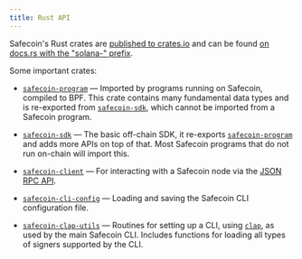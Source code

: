 ```yaml
---
title: Rust API
---
```


Safecoin's Rust crates are [published to crates.io][crates.io] and can be found
[on docs.rs with the "solana-" prefix][docs.rs].

[crates.io]: https://crates.io/search?q=solana-
[docs.rs]: https://docs.rs/releases/search?query=solana-

Some important crates:

- [`safecoin-program`] &mdash; Imported by programs running on Safecoin, compiled
  to BPF. This crate contains many fundamental data types and is re-exported from
  [`safecoin-sdk`], which cannot be imported from a Safecoin program.

- [`safecoin-sdk`] &mdash; The basic off-chain SDK, it re-exports
  [`safecoin-program`] and adds more APIs on top of that. Most Safecoin programs
  that do not run on-chain will import this.

- [`safecoin-client`] &mdash; For interacting with a Safecoin node via the
  [JSON RPC API](jsonrpc-api).

- [`safecoin-cli-config`] &mdash; Loading and saving the Safecoin CLI configuration
  file.

- [`safecoin-clap-utils`] &mdash; Routines for setting up a CLI, using [`clap`],
  as used by the main Safecoin CLI. Includes functions for loading all types of
  signers supported by the CLI.

[`safecoin-program`]: https://docs.rs/safecoin-program
[`safecoin-sdk`]: https://docs.rs/safecoin-sdk
[`safecoin-client`]: https://docs.rs/safecoin-client
[`safecoin-cli-config`]: https://docs.rs/safecoin-cli-config
[`safecoin-clap-utils`]: https://docs.rs/safecoin-clap-utils
[`clap`]: https://docs.rs/clap
